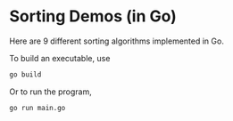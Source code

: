 # Sorting Demos (in Go)

Here are 9 different sorting algorithms implemented in Go.

To build an executable, use
```bash
go build
```
Or to run the program,
```bash
go run main.go
```
